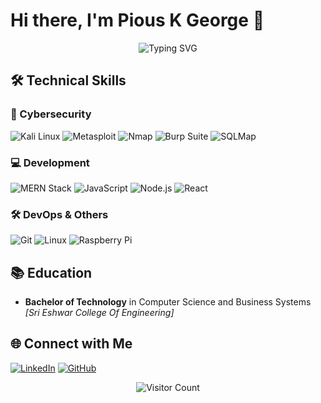 # Hi there, I'm Pious K George 👋

<div align="center">
  <img src="https://readme-typing-svg.demolab.com?font=Fira+Code&pause=1000&color=22D3EE&width=435&lines=Cyber+Security+Enthusiast;Full-Stack+Developer;AI%2FML+Explorer;Networking+Researcher" alt="Typing SVG" />
</div>

## 🛠️ Technical Skills

### 🔐 Cybersecurity
![Kali Linux](https://img.shields.io/badge/-Kali_Linux-557C94?style=flat-square&logo=kali-linux&logoColor=white)
![Metasploit](https://img.shields.io/badge/-Metasploit-111111?style=flat-square)
![Nmap](https://img.shields.io/badge/-Nmap-000000?style=flat-square&logo=gnu&logoColor=white)
![Burp Suite](https://img.shields.io/badge/-Burp_Suite-000000?style=flat-square)
![SQLMap](https://img.shields.io/badge/-SQLMap-000000?style=flat-square)

### 💻 Development
![MERN Stack](https://img.shields.io/badge/-MERN-000000?style=flat-square&logo=mongodb&logoColor=47A248)
![JavaScript](https://img.shields.io/badge/-JavaScript-F7DF1E?style=flat-square&logo=javascript&logoColor=black)
![Node.js](https://img.shields.io/badge/-Node.js-339933?style=flat-square&logo=node.js&logoColor=white)
![React](https://img.shields.io/badge/-React-61DAFB?style=flat-square&logo=react&logoColor=black)

### 🛠️ DevOps & Others
![Git](https://img.shields.io/badge/-Git-F05032?style=flat-square&logo=git&logoColor=white)
![Linux](https://img.shields.io/badge/-Linux-FCC624?style=flat-square&logo=linux&logoColor=black)
![Raspberry Pi](https://img.shields.io/badge/-Raspberry_Pi-C51A4A?style=flat-square&logo=raspberry-pi&logoColor=white)

## 📚 Education
- **Bachelor of Technology** in Computer Science and Business Systems  
  *[Sri Eshwar College Of Engineering]*  


## 🌐 Connect with Me
[![LinkedIn](https://img.shields.io/badge/-LinkedIn-0A66C2?style=for-the-badge&logo=linkedin&logoColor=white)](https://www.linkedin.com/in/pious-george)
[![GitHub](https://img.shields.io/badge/-GitHub-181717?style=for-the-badge&logo=github&logoColor=white)](https://github.com/Piouskgeorge)


<div align="center">
  
![Visitor Count](https://profile-counter.glitch.me/Piouskgeorge/count.svg)

</div>
